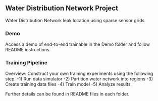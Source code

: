## Water Distribution Network Project
Water Distribution Network leak location using sparse sensor grids

### Demo
Access a demo of end-to-end trainable in the Demo folder and follow README instructions.

### Training Pipeline
Overview: Construct your own training experiments using the following step.
-1) Run data simulator
-2) Partition water network into regions
-3) Create training data files
-4) Train model
-5) Analyze results

Further details can be found in README files in each folder.
